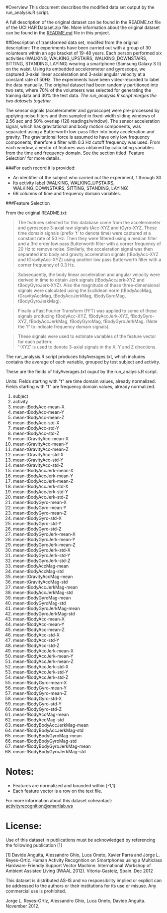 #Overview
This document describes the modified data set output by the run_analysis.R script.

A full description of the original dataset can be found in the README.txt file of the UCI HAR Dataset.zip file.  More information about the original dataset can be found in the <a href="README.md">README.md</a> file in this project.

##Description of transformed data set, modifed from the original description:
The experiments have been carried out with a group of 30 volunteers within an age bracket of 19-48 years. Each person performed six activities (WALKING, WALKING_UPSTAIRS, WALKING_DOWNSTAIRS, SITTING, STANDING, LAYING) wearing a smartphone (Samsung Galaxy S II) on the waist. Using its embedded accelerometer and gyroscope, we captured 3-axial linear acceleration and 3-axial angular velocity at a constant rate of 50Hz. The experiments have been video-recorded to label the data manually. The original dataset had been randomly partitioned into two sets, where 70% of the volunteers was selected for generating the training data and 30% the test data. *The run_analysis.R script merges the two datasets together.*

The sensor signals (accelerometer and gyroscope) were pre-processed by applying noise filters and then sampled in fixed-width sliding windows of 2.56 sec and 50% overlap (128 readings/window). The sensor acceleration signal, which has gravitational and body motion components, was separated using a Butterworth low-pass filter into body acceleration and gravity. The gravitational force is assumed to have only low frequency components, therefore a filter with 0.3 Hz cutoff frequency was used. From each window, a vector of features was obtained by calculating variables from the time and frequency domain. See the section titled 'Feature Selection' for more details. 

###For each record it is provided:


- An identifier of the subject who carried out the experiment, 1 through 30
- Its activity label (WALKING, WALKING_UPSTAIRS, WALKING_DOWNSTAIRS, SITTING, STANDING, LAYING)
- 66 columns of time and frequency domain variables. 

###Feature Selection 

From the original README.txt:

>The features selected for this database come from the accelerometer and gyroscope 3-axial raw signals tAcc-XYZ and tGyro-XYZ. These time domain signals (prefix 't' to denote time) were captured at a constant rate of 50 Hz. Then they were filtered using a median filter and a 3rd order low pass Butterworth filter with a corner frequency of 20 Hz to remove noise. Similarly, the acceleration signal was then separated into body and gravity acceleration signals (tBodyAcc-XYZ and tGravityAcc-XYZ) using another low pass Butterworth filter with a corner frequency of 0.3 Hz. 

>Subsequently, the body linear acceleration and angular velocity were derived in time to obtain Jerk signals (tBodyAccJerk-XYZ and tBodyGyroJerk-XYZ). Also the magnitude of these three-dimensional signals were calculated using the Euclidean norm (tBodyAccMag, tGravityAccMag, tBodyAccJerkMag, tBodyGyroMag, tBodyGyroJerkMag). 

>Finally a Fast Fourier Transform (FFT) was applied to some of these signals producing fBodyAcc-XYZ, fBodyAccJerk-XYZ, fBodyGyro-XYZ, fBodyAccJerkMag, fBodyGyroMag, fBodyGyroJerkMag. (Note the 'f' to indicate frequency domain signals). 

>These signals were used to estimate variables of the feature vector for each pattern:  
'-XYZ' is used to denote 3-axial signals in the X, Y and Z directions.
 
The run_analysis.R script produces tidyAverages.txt, which includes contains the average of each variable, grouped by test subject and activity.

These are the fields of tidyAverages.txt ouput by the run_analysis.R script.

Units:  Fields starting with "t" are time domain values, already normalized.  Fields starting with "f" are frequency domain values, already normalized.

1. subject
2. activity
3. mean-tBodyAcc-mean-X
4. mean-tBodyAcc-mean-Y
5. mean-tBodyAcc-mean-Z
6. mean-tBodyAcc-std-X
7. mean-tBodyAcc-std-Y
8. mean-tBodyAcc-std-Z
9. mean-tGravityAcc-mean-X
10. mean-tGravityAcc-mean-Y
11. mean-tGravityAcc-mean-Z
12. mean-tGravityAcc-std-X
13. mean-tGravityAcc-std-Y
14. mean-tGravityAcc-std-Z
15. mean-tBodyAccJerk-mean-X
16. mean-tBodyAccJerk-mean-Y
17. mean-tBodyAccJerk-mean-Z
18. mean-tBodyAccJerk-std-X
19. mean-tBodyAccJerk-std-Y
20. mean-tBodyAccJerk-std-Z
21. mean-tBodyGyro-mean-X
22. mean-tBodyGyro-mean-Y
23. mean-tBodyGyro-mean-Z
24. mean-tBodyGyro-std-X
25. mean-tBodyGyro-std-Y
26. mean-tBodyGyro-std-Z
27. mean-tBodyGyroJerk-mean-X
28. mean-tBodyGyroJerk-mean-Y
29. mean-tBodyGyroJerk-mean-Z
30. mean-tBodyGyroJerk-std-X
31. mean-tBodyGyroJerk-std-Y
32. mean-tBodyGyroJerk-std-Z
33. mean-tBodyAccMag-mean
34. mean-tBodyAccMag-std
35. mean-tGravityAccMag-mean
36. mean-tGravityAccMag-std
37. mean-tBodyAccJerkMag-mean
38. mean-tBodyAccJerkMag-std
39. mean-tBodyGyroMag-mean
40. mean-tBodyGyroMag-std
41. mean-tBodyGyroJerkMag-mean
42. mean-tBodyGyroJerkMag-std
43. mean-fBodyAcc-mean-X
44. mean-fBodyAcc-mean-Y
45. mean-fBodyAcc-mean-Z
46. mean-fBodyAcc-std-X
47. mean-fBodyAcc-std-Y
48. mean-fBodyAcc-std-Z
49. mean-fBodyAccJerk-mean-X
50. mean-fBodyAccJerk-mean-Y
51. mean-fBodyAccJerk-mean-Z
52. mean-fBodyAccJerk-std-X
53. mean-fBodyAccJerk-std-Y
54. mean-fBodyAccJerk-std-Z
55. mean-fBodyGyro-mean-X
56. mean-fBodyGyro-mean-Y
57. mean-fBodyGyro-mean-Z
58. mean-fBodyGyro-std-X
59. mean-fBodyGyro-std-Y
60. mean-fBodyGyro-std-Z
61. mean-fBodyAccMag-mean
62. mean-fBodyAccMag-std
63. mean-fBodyBodyAccJerkMag-mean
64. mean-fBodyBodyAccJerkMag-std
65. mean-fBodyBodyGyroMag-mean
66. mean-fBodyBodyGyroMag-std
67. mean-fBodyBodyGyroJerkMag-mean
68. mean-fBodyBodyGyroJerkMag-std

Notes: 
======
- Features are normalized and bounded within [-1,1].
- Each feature vector is a row on the text file.

For more information about this dataset coheantact: activityrecognition@smartlab.ws

License:
========
Use of this dataset in publications must be acknowledged by referencing the following publication [1] 

[1] Davide Anguita, Alessandro Ghio, Luca Oneto, Xavier Parra and Jorge L. Reyes-Ortiz. Human Activity Recognition on Smartphones using a Multiclass Hardware-Friendly Support Vector Machine. International Workshop of Ambient Assisted Living (IWAAL 2012). Vitoria-Gasteiz, Spain. Dec 2012

This dataset is distributed AS-IS and no responsibility implied or explicit can be addressed to the authors or their institutions for its use or misuse. Any commercial use is prohibited.

Jorge L. Reyes-Ortiz, Alessandro Ghio, Luca Oneto, Davide Anguita. November 2012.
